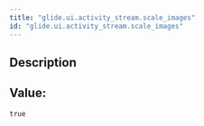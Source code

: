 ```yaml
---
title: "glide.ui.activity_stream.scale_images"
id: "glide.ui.activity_stream.scale_images"
---
```

## Description



## Value: 
```
true
```